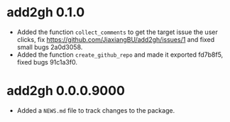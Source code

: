 # add2gh 0.1.0

* Added the function `collect_comments` to get the target issue the user clicks, fix https://github.com/JiaxiangBU/add2gh/issues/1 and fixed small bugs 2a0d3058.
* Added the function `create_github_repo` and made it exported fd7b8f5, fixed bugs 91c1a3f0.

# add2gh 0.0.0.9000

* Added a `NEWS.md` file to track changes to the package.
